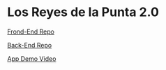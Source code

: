 # Los Reyes de la Punta 2.0

[Frond-End Repo](https://github.com/AbdielCortes/inso4115-los-reyes-de-la-punta-front-end)

[Back-End Repo](https://github.com/fabiolarobles1/nestjs-typeorm-serverless-2021)

[App Demo Video](https://drive.google.com/file/d/1ia70cvDwY9zCGQ6tufkM0b8ZvcGls1yy/view?usp=sharing)

